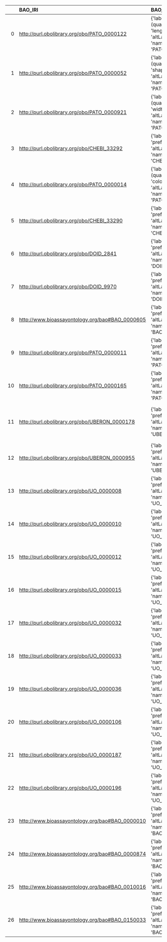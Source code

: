 |    | BAO_IRI                                         | BAO_DESC                                                                                                     | M3_IRI                                                      | M3_DESC                                                       | M3_DEF   |
|---:|:------------------------------------------------|:-------------------------------------------------------------------------------------------------------------|:------------------------------------------------------------|:--------------------------------------------------------------|:---------|
|  0 | http://purl.obolibrary.org/obo/PATO_0000122     | {'label': 'length (quality)', 'prefLabel': 'length (quality)', 'altLabel': 'length', 'name': 'PATO_0000122'} | http://sensormeasurement.appspot.com/m3#Length              | {'label': 'length', 'name': 'length'}                         | []       |
|  1 | http://purl.obolibrary.org/obo/PATO_0000052     | {'label': 'shape (quality)', 'prefLabel': 'shape (quality)', 'altLabel': 'shape', 'name': 'PATO_0000052'}    | http://sensormeasurement.appspot.com/m3#Shape               | {'label': 'shape', 'name': 'shape'}                           | []       |
|  2 | http://purl.obolibrary.org/obo/PATO_0000921     | {'label': 'width (quality)', 'prefLabel': 'width (quality)', 'altLabel': 'width', 'name': 'PATO_0000921'}    | http://sensormeasurement.appspot.com/m3#Width               | {'label': 'width', 'name': 'width'}                           | []       |
|  3 | http://purl.obolibrary.org/obo/CHEBI_33292      | {'label': 'fuel', 'prefLabel': None, 'altLabel': None, 'name': 'CHEBI_33292'}                                | http://sensormeasurement.appspot.com/m3#FuelLevel           | {'label': 'fuel'}                                             | []       |
|  4 | http://purl.obolibrary.org/obo/PATO_0000014     | {'label': 'color (quality)', 'prefLabel': 'color (quality)', 'altLabel': 'color', 'name': 'PATO_0000014'}    | http://sensormeasurement.appspot.com/m3#ColorLEDs           | {'label': 'color'}                                            | []       |
|  5 | http://purl.obolibrary.org/obo/CHEBI_33290      | {'label': 'food', 'prefLabel': None, 'altLabel': None, 'name': 'CHEBI_33290'}                                | http://sensormeasurement.appspot.com/m3#Food                | {'label': 'food', 'name': 'food'}                             | []       |
|  6 | http://purl.obolibrary.org/obo/DOID_2841        | {'label': 'asthma', 'prefLabel': None, 'altLabel': None, 'name': 'DOID_2841'}                                | http://sensormeasurement.appspot.com/m3#Asthma              | {'label': 'asthma', 'name': 'asthma'}                         | []       |
|  7 | http://purl.obolibrary.org/obo/DOID_9970        | {'label': 'obesity', 'prefLabel': None, 'altLabel': None, 'name': 'DOID_9970'}                               | http://sensormeasurement.appspot.com/m3#Obesity             | {'name': 'obesity'}                                           | []       |
|  8 | http://www.bioassayontology.org/bao#BAO_0000605 | {'label': 'plant', 'prefLabel': None, 'altLabel': None, 'name': 'BAO_0000605'}                               | http://sensormeasurement.appspot.com/m3#Plant               | {'label': 'plant', 'name': 'plant'}                           | []       |
|  9 | http://purl.obolibrary.org/obo/PATO_0000011     | {'label': 'age', 'prefLabel': None, 'altLabel': None, 'name': 'PATO_0000011'}                                | http://sensormeasurement.appspot.com/m3#Age                 | {'name': 'age'}                                               | []       |
| 10 | http://purl.obolibrary.org/obo/PATO_0000165     | {'label': 'time', 'prefLabel': None, 'altLabel': None, 'name': 'PATO_0000165'}                               | http://sensormeasurement.appspot.com/m3#Time                | {'label': 'time', 'name': 'time'}                             | []       |
| 11 | http://purl.obolibrary.org/obo/UBERON_0000178   | {'label': 'blood', 'prefLabel': None, 'altLabel': None, 'name': 'UBERON_0000178'}                            | http://sensormeasurement.appspot.com/m3#BloodGlucose        | {'label': 'blood', 'prefLabel': 'blood', 'altLabel': 'blood'} | []       |
| 12 | http://purl.obolibrary.org/obo/UBERON_0000955   | {'label': 'brain', 'prefLabel': None, 'altLabel': None, 'name': 'UBERON_0000955'}                            | http://sensormeasurement.appspot.com/m3#BrainM2MDevice      | {'label': 'brain'}                                            | []       |
| 13 | http://purl.obolibrary.org/obo/UO_0000008       | {'label': 'meter', 'prefLabel': None, 'altLabel': None, 'name': 'UO_0000008'}                                | http://sensormeasurement.appspot.com/m3#Meter               | {'label': 'meter', 'name': 'meter'}                           | []       |
| 14 | http://purl.obolibrary.org/obo/UO_0000010       | {'label': 'second', 'prefLabel': None, 'altLabel': None, 'name': 'UO_0000010'}                               | http://sensormeasurement.appspot.com/m3#Second_angle        | {'label': 'second'}                                           | []       |
| 15 | http://purl.obolibrary.org/obo/UO_0000012       | {'label': 'kelvin', 'prefLabel': None, 'altLabel': None, 'name': 'UO_0000012'}                               | http://sweet.jpl.nasa.gov/ontology/units.owl#kelvin         | {'name': 'kelvin'}                                            | []       |
| 16 | http://purl.obolibrary.org/obo/UO_0000015       | {'label': 'centimeter', 'prefLabel': None, 'altLabel': None, 'name': 'UO_0000015'}                           | http://sensormeasurement.appspot.com/m3#Centimeter          | {'label': 'centimeter', 'name': 'centimeter'}                 | []       |
| 17 | http://purl.obolibrary.org/obo/UO_0000032       | {'label': 'hour', 'prefLabel': None, 'altLabel': None, 'name': 'UO_0000032'}                                 | http://sensormeasurement.appspot.com/m3#Hour                | {'label': 'hour', 'name': 'hour'}                             | []       |
| 18 | http://purl.obolibrary.org/obo/UO_0000033       | {'label': 'day', 'prefLabel': None, 'altLabel': None, 'name': 'UO_0000033'}                                  | http://sensormeasurement.appspot.com/m3#Day                 | {'label': 'day', 'name': 'day'}                               | []       |
| 19 | http://purl.obolibrary.org/obo/UO_0000036       | {'label': 'year', 'prefLabel': None, 'altLabel': None, 'name': 'UO_0000036'}                                 | http://sensormeasurement.appspot.com/m3#Year                | {'label': 'year', 'name': 'year'}                             | []       |
| 20 | http://purl.obolibrary.org/obo/UO_0000106       | {'label': 'hertz', 'prefLabel': None, 'altLabel': None, 'name': 'UO_0000106'}                                | http://sensormeasurement.appspot.com/m3#Hertz               | {'label': 'hertz', 'name': 'hertz'}                           | []       |
| 21 | http://purl.obolibrary.org/obo/UO_0000187       | {'label': 'percent', 'prefLabel': None, 'altLabel': None, 'name': 'UO_0000187'}                              | http://sensormeasurement.appspot.com/m3#Percent             | {'label': 'percent', 'name': 'percent'}                       | []       |
| 22 | http://purl.obolibrary.org/obo/UO_0000196       | {'label': 'pH', 'prefLabel': None, 'altLabel': None, 'name': 'UO_0000196'}                                   | http://sensormeasurement.appspot.com/m3#PH                  | {'label': 'pH', 'name': 'pH'}                                 | []       |
| 23 | http://www.bioassayontology.org/bao#BAO_0000010 | {'label': 'functional', 'prefLabel': None, 'altLabel': None, 'name': 'BAO_0000010'}                          | http://sensormeasurement.appspot.com/m3#FMRI                | {'label': 'functional'}                                       | []       |
| 24 | http://www.bioassayontology.org/bao#BAO_0000874 | {'label': 'calcium', 'prefLabel': None, 'altLabel': None, 'name': 'BAO_0000874'}                             | http://sensormeasurement.appspot.com/m3#Calcium             | {'label': 'calcium', 'name': 'calcium'}                       | []       |
| 25 | http://www.bioassayontology.org/bao#BAO_0010016 | {'label': 'dish', 'prefLabel': None, 'altLabel': None, 'name': 'BAO_0010016'}                                | http://sensormeasurement.appspot.com/m3#DishWasher          | {'label': 'dish'}                                             | []       |
| 26 | http://www.bioassayontology.org/bao#BAO_0150033 | {'label': 'laser', 'prefLabel': None, 'altLabel': None, 'name': 'BAO_0150033'}                               | http://sensormeasurement.appspot.com/m3#LaserCuttingMachine | {'label': 'laser'}                                            | []       |